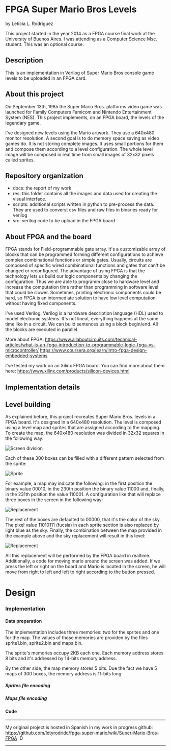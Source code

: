 # FPGA Super Mario Bros Levels

by Leticia L. Rodriguez

This project started in the year 2014 as a FPGA course final work at the University of Buenos Aires. I was attending as a Computer Science Msc. student. This was an optional course.

Description
-----------
This is an implementation in Verilog of Super Mario Bros console game levels to be uploaded in an FPGA card.

About this project
------------------
On September 13th, 1985 the Super Mario Bros. platforms video game was launched for Family Computers Famicom and Nintendo Entertainment System (NES). This project implements, on an FPGA board, the levels of the legendary game.

I've designed new levels using the Mario artwork. They use a 640x480 monitor resolution. A second goal is to do memory space saving as video games do. It is not storing complete images. It uses small portions for them and compose them according to a level configuration. The whole level image will be composed in real time from small images of 32x32 pixels called sprites.

Repository organization
-----------------------
* docs: the report of my work
* res: this folder contains all the images and data used for creating the visual interface.
* scripts: additional scripts written in python to pre-process the data. They are used to converst csv files and raw files in binaries ready for verilog
* src: verilog code to be upload in the FPGA board

About FPGA and the board
-------------------------
FPGA stands for Field-programmable gate array. It's a customizable array of blocks that can be programmed forming different configurations to achieve complex combinational functions or simple gates. Usually, circuits are composed of specific wired combinational functions and gates that can't be changed or reconfigured. The advantage of using FPGA is that the technology lets us build our logic components by changing the configuration. Thus we are able to programm close to hardware level and increase the computation time rather than programming in software level that could be slower. Sometimes, printing electronic components could be hard, so FPGA is an intermediate solution to have low level computation without having fixed components.

I've used Verilog. Verilog is a hardware description language (HDL) used to model electronic systems. It's not lineal, everything happens at the same time like in a circuit. We can build sentences using a block begin/end. All the blocks are executed in parallel.

More about FPGA:
https://www.allaboutcircuits.com/technical-articles/what-is-an-fpga-introduction-to-programmable-logic-fpga-vs-microcontroller/
https://www.coursera.org/learn/intro-fpga-design-embedded-systems

I've tested my work on an Xilinx FPGA board. You can find more about them here:
https://www.xilinx.com/products/silicon-devices.html

Implementation details
-----------------------

## Level building

As explained before, this project recreates Super Mario Bros. levels in a FPGA board. It's designed in a 640x480 resolution. The level is composed using a level map and sprites that are assigned according to the mapping. To create the map, the 640x480 resolution was divided in 32x32 squares in the following way:

![Screen division](https://raw.githubusercontent.com/letyrodri/fpga-super-mario/master/imgs/screen.png)

Each of these 300 boxes can be filled with a different pattern selected from the sprite:

![Sprite](https://raw.githubusercontent.com/letyrodri/fpga-super-mario/master/imgs/sprites.jpeg)

For example, a map may indicate the following: in the first position the binary value 00010, in the 230th position the binary value 11000 and, finally, in the 231th position the value 110001. A configuration like that will replace three boxes in the screen in the following way:

![Replacement](https://raw.githubusercontent.com/letyrodri/fpga-super-mario/master/imgs/replace.jpeg)

The rest of the boxes are defaulted to 00000, that it's the color of the sky. The pixel value 11010111 (fucsia) in each sprite section is also replaced by light blue as the sky. Finally, the combination between the map provided in the example above and the sky replacement will result in this level:

![Replacement](https://raw.githubusercontent.com/letyrodri/fpga-super-mario/master/imgs/bluereplace.jpeg)

All this replacement will be performed by the FPGA board in realtime. Additionally, a code for moving mario around the screen was added. If we press the left or right on the board and Mario is located in the screen, he will move from right to left and left to right according to the button pressed.

# Design

#### 

#####
#####

### Implementation

#### Data preparation

The implementation includes three memories: two for the sprites and one for the map. The values of those memories are providen by the files sprite1.bin, sprite2.bin and mapa.bin.

The sprite's memories occupy 2KB each one. Each memory address stores 8 bits and it's addressed by 14-bits memory address.

By the other side, the map memory stores 5 bits. Due the fact we have 5 maps of 300 boxes, the memory address is 11-bits long. 

##### Sprites file encoding
##### Maps file encoding

#### Code




************
My original project is hosted in Spanish in my work in progress github: https://github.com/letyrodridc/fpga-super-mario/wiki/Super-Mario-Bros-FPGA
:D
************



